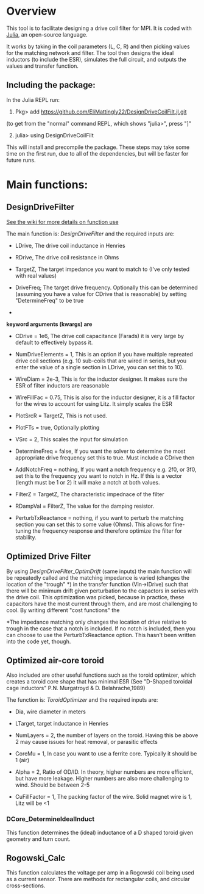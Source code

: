 # Overview
This tool is to facilitate designing a drive coil filter for MPI. It is coded with [Julia](https://julialang.org/), an open-source language.

It works by taking in the coil parameters (L, C, R) and then picking values for the matching network and filter. The tool then designs the ideal inductors (to include the ESR), simulates the full circuit, and outputs the values and transfer function.
## Including the package:
 In the Julia REPL run:
 
 1) Pkg> add https://github.com/EliMattingly22/DesignDriveCoilFilt.jl.git
 
 (to get from the "normal" command REPL, which shows "julia>", press "]"
 
 2) julia> using DesignDriveCoilFilt

This will install and precompile the package. These steps may take some time on the first run, due to all of the dependencies, but will be faster for future runs. 

# Main functions:
 

## DesignDriveFilter
[See the wiki for more details on function use](https://github.com/EliMattingly22/DesignDriveCoilFilt.jl/wiki/Use-of-tool)

The main function is: *DesignDriveFilter* and the required inputs are:

* LDrive, The drive coil inductance in Henries
    
* RDrive, The drive coil resistance in Ohms
    
* TargetZ, The target impedance you want to match to (I've only tested with real values)
    
* DriveFreq; The target drive frequency. Optionally this can be determined (assuming you have a value for CDrive that is reasonable) by setting "DetermineFreq" to be true 
* 
**keyword arguments (kwargs) are**

* CDrive = 1e6, The drive coil capacitance (Farads) it is very large by default to effectively bypass it.

* NumDriveElements = 1, This is an option if you have multiple repreated drive coil sections (e.g. 10 sub-coils that are wired in series, but you enter the value of a single section in LDrive, you can set this to 10).

* WireDiam = 2e-3, This is for the inductor designer. It makes sure the ESR of filter inductors are reasonable

* WireFillFac = 0.75, This is also for the inductor designer, it is a fill factor for the wires to account for using Litz. It simply scales the ESR

* PlotSrcR = TargetZ, This is not used. 

* PlotFTs = true, Optionally plotting

* VSrc = 2, This scales the input for simulation

* DetermineFreq = false, If you want the solver to determine the most appropriate drive frequency set this to true. Must include a CDrive then

* AddNotchFreq = nothing, If you want a notch frequency e.g. 2f0, or 3f0, set this to the frequency you want to notch in Hz. If this is a vector (length must be 1 or 2) it will make a notch at both values.

* FilterZ = TargetZ, The characteristic impednace of the filter

* RDampVal = FilterZ, The value for the damping resistor. 

* PerturbTxReactance = nothing, if you want to perturb the matching section you can set this to some value (Ohms). This allows for fine-tuning the frequency response and therefore optimize the filter for stability. 


## Optimized Drive Filter

By using *DesignDriveFilter_OptimDrift* (same inputs) the main function will be repeatedly called and the matching impedance is varied (changes the location of the "trough" *) in the transfer function (Vin->IDrive) such that there will be minimum drift given perturbation to the capactors in series with the drive coil. This optimization was picked, because in practice, these capacitors have the most current through them, and are most challenging to cool. By writing different "cost functions" the

*The impedance matching only changes the location of drive relative to trough in the case that a notch is included. If no notch is included, then you can choose to use the PerturbTxReactance option. This hasn't been written into the code yet, though. 
 

## Optimized air-core toroid
Also included are other useful functions such as the toroid optimizer, which creates a toroid core shape that has minimal ESR (See "D-Shaped toroidal cage inductors" P.N. Murgatroyd & D. Belahrache,1989)

The function is: *ToroidOptimizer* and the required inputs are:

* Dia, wire diameter in meters
* LTarget, target inductance in Henries
    
    
* NumLayers = 2, the number of layers on the toroid. Having this be above 2 may cause issues for heat removal, or parasitic effects

* CoreMu = 1, In case you want to use a ferrite core. Typically it should be 1 (air)

* Alpha = 2, Ratio of OD/ID. In theory, higher numbers are more efficient, but have more leakage. Higher numbers are also more challenging to wind. Should be between 2-5

* CuFillFactor = 1, The packing factor of the wire. Solid magnet wire is 1, Litz will be <1

### DCore_DetermineIdealInduct

This function determines the (ideal) inductance of a D shaped toroid given geometry and turn count. 

## Rogowski_Calc

This function calculates the voltage per amp in a Rogowski coil being used as a current sensor. There are methods for rectangular coils, and circular cross-sections.



